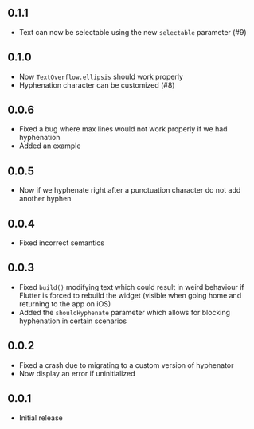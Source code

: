 ## 0.1.1

- Text can now be selectable using the new `selectable` parameter (#9)

## 0.1.0

- Now `TextOverflow.ellipsis` should work properly
- Hyphenation character can be customized (#8)

## 0.0.6

- Fixed a bug where max lines would not work properly if we had hyphenation
- Added an example

## 0.0.5

- Now if we hyphenate right after a punctuation character do not add another hyphen

## 0.0.4

- Fixed incorrect semantics

## 0.0.3

- Fixed `build()` modifying text which could result in weird behaviour if Flutter is forced to rebuild the widget (visible when going home and returning to the app on iOS)
- Added the `shouldHyphenate` parameter which allows for blocking hyphenation in certain scenarios

## 0.0.2

- Fixed a crash due to migrating to a custom version of hyphenator
- Now display an error if uninitialized

## 0.0.1

- Initial release
